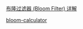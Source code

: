 [布隆过滤器 (Bloom Filter) 详解](https://www.cnblogs.com/allensun/archive/2011/02/16/1956532.html)

[bloom-calculator](https://krisives.github.io/bloom-calculator/)

